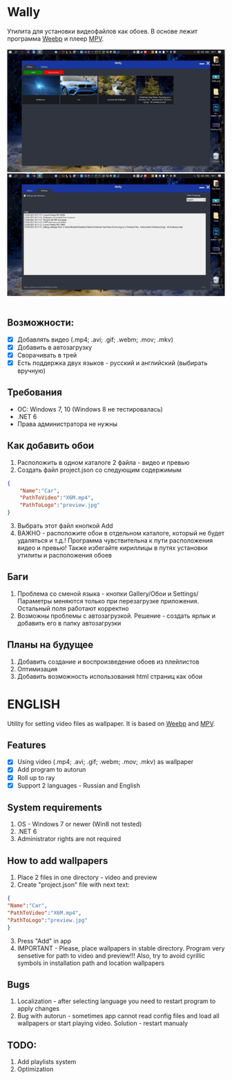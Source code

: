 # Wally
Утилита для установки видеофайлов как обоев. В основе лежит программа [Weebp](https://github.com/Francesco149/weebp) и плеер [MPV](https://mpv.io).
<br>
<br>
![](https://github.com/AskoRBINKAs/Wally/blob/master/0QUWXk1ghbU.jpg)
<br>
![](https://github.com/AskoRBINKAs/Wally/blob/master/3Rg_JfIQYr0.jpg)
<br>
<br>
## Возможности:<br>
- [x] Добавлять видео (.mp4; .avi; .gif; .webm; .mov; .mkv)
- [x] Добавить в автозагрузку
- [x] Сворачивать в трей
- [x] Есть поддержка двух языков - русский и английский (выбирать вручную)
## Требования
* ОС: Windows 7, 10 (Windows 8 не тестировалась)
* .NET 6
* Права администратора не нужны

## Как добавить обои 
1. Расположить в одном каталоге 2 файла - видео и превью
2. Создать файл project.json со следующим содержимым
```json
{
	"Name":"Car",
	"PathToVideo":"X6M.mp4",
	"PathToLogo":"preview.jpg"
}
```
3. Выбрать этот файл кнопкой Add
4. ВАЖНО - расположите обои в отдельном каталоге, который не будет удаляться и т.д.! Программа чувствительна к пути расположения видео и превью! Также избегайте кириллицы в путях установки утилиты и расположения обоев

## Баги
1. Проблема со сменой языка - кнопки Gallery/Обои и Settings/Параметры меняются только при перезагрузке приложения. Остальный поля работают корректно
2. Возможны проблемы с автозагрузкой. Решение - создать ярлык и добавить его в папку автозагрузки

## Планы на будущее
1. Добавить создание и воспроизведение обоев из плейлистов
2. Оптимизация
3. Добавить возможность использования html страниц как обои

# ENGLISH
Utility for setting video files as wallpaper. It is based on [Weebp](https://github.com/Francesco149/weebp) and [MPV](https://mpv.io).
<br>
## Features
- [x] Using video (.mp4; .avi; .gif; .webm; .mov; .mkv) as wallpaper
- [x] Add program to autorun
- [x] Roll up to ray
- [x] Support 2 languages - Russian and English

## System requirements
1. OS - Windows 7 or newer (Win8 not tested)
2. .NET 6
3. Administrator rights are not required

## How to add wallpapers
1. Place 2 files in one directory - video and preview
2. Create "project.json" file with next text:
```json
{
"Name":"Car",
"PathToVideo":"X6M.mp4",
"PathToLogo":"preview.jpg"
}
```
3. Press "Add" in app
4. IMPORTANT -  Please, place wallpapers in stable directory. Program very sensetive for path to video and preview!!! Also, try to avoid cyrillic symbols in installation path and location wallpapers

## Bugs
1. Localization - after selecting language you need to restart program to apply changes
2. Bug with autorun - sometimes app cannot read config files and load all wallpapers or start playing video. Solution - restart manualy

## TODO:
1. Add playlists system
2. Optimization 
